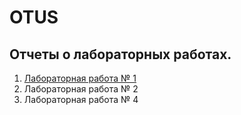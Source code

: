 # OTUS
## Отчеты о лабораторных работах.
1. [Лабораторная работа № 1](https://github.com/b00mmer/lab1)
2. Лабораторная работа № 2
3. Лабораторная работа № 4
